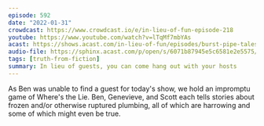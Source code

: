```yaml
---
episode: 592
date: "2022-01-31"
crowdcast: https://www.crowdcast.io/e/in-lieu-of-fun-episode-218
youtube: https://www.youtube.com/watch?v=lTqMf7mbYAs
acast: https://shows.acast.com/in-lieu-of-fun/episodes/burst-pipe-tales
audio-file: https://sphinx.acast.com/p/open/s/6071b87945e5c6581e2e5575/e/61f89a488af2c50012ea5df0/media.mp3
tags: [truth-from-fiction]
summary: In lieu of guests, you can come hang out with your hosts
---
```

As Ben was unable to find a guest for today's show, we hold an impromptu game of Where's the Lie. Ben, Genevieve, and Scott each tells stories about frozen and/or otherwise ruptured plumbing, all of which are harrowing and some of which might even be true.
